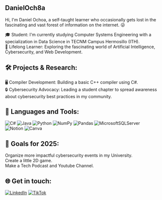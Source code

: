 ## DanielOch8a
Hi, I'm Daniel Ochoa, a self-taught learner who occasionally gets lost in the fascinating and vast forest of information on the internet. 😜<br>

🎓 Student: I'm currently studying Computer Systems Engineering with a specialization in Data Science in TECNM Campus Hermosillo (ITH).<br>
🌱 Lifelong Learner: Exploring the fascinating world of Artificial Intelligence, Cybersecurity, and Web Development.<br>

## 🛠️ Projects & Research:
🖥️ Compiler Development: Building a basic C++ compiler using C#.<br>
🔒 Cybersecurity Advocacy: Leading a student chapter to spread awareness about cybersecurity best practices in my community.<br>

## 🧰 Languages and Tools:
![C#](https://img.shields.io/badge/c%23-%23239120.svg?style=for-the-badge&logo=csharp&logoColor=white) ![Java](https://img.shields.io/badge/java-%23ED8B00.svg?style=for-the-badge&logo=openjdk&logoColor=white) ![Python](https://img.shields.io/badge/python-3670A0?style=for-the-badge&logo=python&logoColor=ffdd54) ![NumPy](https://img.shields.io/badge/numpy-%23013243.svg?style=for-the-badge&logo=numpy&logoColor=white) ![Pandas](https://img.shields.io/badge/pandas-%23150458.svg?style=for-the-badge&logo=pandas&logoColor=white) ![MicrosoftSQLServer](https://img.shields.io/badge/Microsoft%20SQL%20Server-CC2927?style=for-the-badge&logo=microsoft%20sql%20server&logoColor=white) ![Notion](https://img.shields.io/badge/Notion-%23000000.svg?style=for-the-badge&logo=notion&logoColor=white) ![Canva](https://img.shields.io/badge/Canva-%2300C4CC.svg?style=for-the-badge&logo=Canva&logoColor=white)

## 🚀 Goals for 2025:
Organize more impactful cybersecurity events in my University.<br>
Create a little 2D game.<br>
Make a Tech Podcast and Youtube Channel.<br>

## 🌐 Get in touch:
[![LinkedIn](https://img.shields.io/badge/LinkedIn-%230077B5.svg?logo=linkedin&logoColor=white)](https://linkedin.com/in/https://www.linkedin.com/in/fdanielochoac/) [![TikTok](https://img.shields.io/badge/TikTok-%23000000.svg?logo=TikTok&logoColor=white)](https://tiktok.com/@danieloch8a) 
